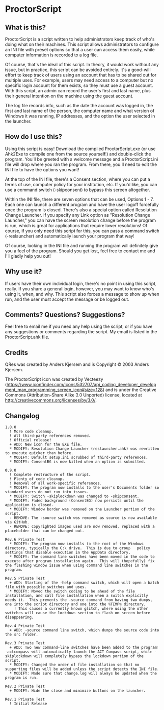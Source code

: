 ProctorScript
=============

What is this?
-------------
ProctorScript is a script written to help administrators keep track of who's doing what on their machines.  This script allows administrators to configure an INI file with preset options so that a user can access them easily, while computer information is recorded to a log file.

Of course, that's the ideal of this script.  In theory, it would work without any issue, but in practice, this script can be avoided entirely.  It's a good-will effort to keep track of users using an account that has to be shared out for multiple uses.  For example, users may need access to a computer but no specific login account for them exists, so they must use a guest account.  With this script, an admin can record the user's first and last name, plus their general intention on the machine using the guest account.

The log file records info, such as the date the account was logged in, the first and last name of the person, the computer name and what version of Windows it was running, IP addresses, and the option the user selected in the launcher.

How do I use this?
------------------
Using this script is easy!  Download the compiled ProctorScript.exe (or use Ahk2Exe to compile one from the source yourself!) and double-click the program.  You'll be greeted with a welcome message and a ProctorScript.ini file will drop where you ran the program.  From there, you'll need to edit the INI file to have the options you want!

At the top of the INI file, there's a Consent section, where you can put a terms of use, computer policy for your institution, etc.  If you'd like, you can use a command switch (-skipconsent) to bypass this screen altogether.

Within the INI file, there are seven options that can be used, Options 1 - 7.  Each one can launch a different program and have the user logoff forcefully once the program is closed.  There's also a special option called Resolution Change Launcher.  If you specify any Link option as "Resolution Change Launcher," you can have the screen resolution change before the program is run, which is great for applications that require lower resolutions!  Of course, if you only need this script for this, you can pass a command switch (-reslauncher) and automatically launch your program that way!

Of course, looking in the INI file and running the program will definitely give you a feel of the program.  Should you get lost, feel free to contact me and I'll gladly help you out!

Why use it?
-----------
If users have their own individual login, there's no point in using this script, really.  If you share a general login, however, you may want to know who's using it, when, and why.  This script also forces a message to show up when run, and the user must accept the message or be logged out.

Comments?  Questions?  Suggestions?
-----------------------------------
Feel free to email me if you need any help using the script, or if you have any suggestions or comments regarding the script.  My email is listed in the ProctorScript.ahk file.

Credits
-------
QRes was created by Anders Kjersem and is Copyright © 2003 Anders Kjersem.

The ProctorScript icon was created by Vecteezy (https://www.iconfinder.com/icons/532707/api_coding_developer_development_man_programming_screen_icon#size=128) and is under the Creative Commons (Attribution-Share Alike 3.0 Unported) license, located at http://creativecommons.org/licenses/by/3.0/.

Changelog
---------
```
1.0.0
  ! More code cleanup.
  ! All third-party references removed.
  ! Official release!
  + ADD: New icon for the EXE file.
  * MODIFY: Resolution Change Launcher (reslauncher.ahk) was rewritten to execute quicker than before.
  * MODIFY: Default setup.ini scrubbed of third-party references.
  * MODIFY: ConsentBG is now killed when an option is submitted.

0.9.0
  ! Complete restructure of the script.
  ! Plenty of code cleanup.
  ! Removal of all work-specific references.
  * MODIFY: The program now installs to the user's Documents folder so standard users do not run into issues.
  * MODIFY: Switch -skiplockdown was changed to -skipconsent.
  * MODIFY: Faded background (ConsentBG) now persists until the application is closed.
  * MODIFY: Window border was removed on the Launcher portion of the script.
  - REMOVE: The -source switch was removed as source is now available via GitHub.
  - REMOVE: Copyrighted images used are now removed, replaced with a placeholder that can be changed out.

Rev.6 Private Test
  * MODIFY: The program now installs to the root of the Windows directory, typically the C:\ drive.  This is due to group	policy settings that disable execution in the AppData directory.
  * MODIFY: The command line switches have been moved in the code to execute after program installation again.  This will (hopefully) fix the flashing window issue when using command line switches in the program.

Rev.5 Private Test
  + ADD: Starting of the -help command switch, which will open a batch file with possible switches and uses.
  * MODIFY: Moved the switch coding to be ahead of the file installation, and call file installation when a switch explicitly needs it.  This prevents the -source command from having two dumps, one into the script directory and one into the %TEMP% directory.
    ! This causes a currently known glitch, where using the other switches will cause the lockdown section to flash	on screen before disappearing.

Rev.4 Private Test
  + ADD: -source command line switch, which dumps the source code into the src folder.

Rev.3 Private Test
  + ADD: Two new command-line switches have been added to the program! -actcompass will automatically launch the ACT Compass script, while -skiplockdown will completely bypass the lockdown portion of the script.
  * MODIFY: Changed the order of file installation so that no supporting files will be added unless the script detects the INI file.
  * MODIFY: Made sure that change.log will always be updated when the program is run.

Rev.2 Private Test
  + MODIFY: Hide the close and minimize buttons on the launcher.

Rev.1 Private Test
  ! Initial Release
```
